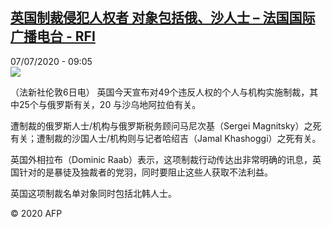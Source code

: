 <!--1594112039000-->
[英国制裁侵犯人权者 对象包括俄、沙人士 – 法国国际广播电台 - RFI](http://www.rfi.fr//cn/contenu/20200707-%E8%8B%B1%E5%9B%BD%E5%88%B6%E8%A3%81%E4%BE%B5%E7%8A%AF%E4%BA%BA%E6%9D%83%E8%80%85-%E5%AF%B9%E8%B1%A1%E5%8C%85%E6%8B%AC%E4%BF%84%E3%80%81%E6%B2%99%E4%BA%BA%E5%A3%AB)
------

<div>07/07/2020 - 09:05</div><img src="https://s.rfi.fr/media/display/7875217e-c025-11ea-87bb-005056bff430/w:310/p:16x9/int0014b.200707150505.jpg"><div class="t-content__body u-clearfix"><div class="m-interstitial"></div><p>（法新社伦敦6日电）    英国今天宣布对49个违反人权的个人与机构实施制裁，其中25个与俄罗斯有关，20 与沙乌地阿拉伯有关。</p><p>    遭制裁的俄罗斯人士/机构与俄罗斯税务顾问马尼次基（Sergei Magnitsky）之死有关；遭制裁的沙国人士/机构则与记者哈绍吉（Jamal Khashoggi）之死有关。</p><p>    英国外相拉布（Dominic Raab）表示，这项制裁行动传达出非常明确的讯息，英国针对的是暴徒及独裁者的党羽，同时要阻止这些人获取不法利益。</p><p>    英国这项制裁名单对象同时包括北韩人士。</p><p></p><p class="t-copyright">© 2020 AFP</p>        </div>
